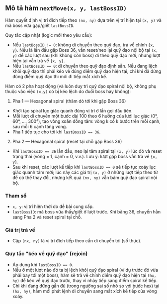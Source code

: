 ## Mô tả hàm `nextMove(x, y, lastBossID)`

Hàm quyết định vị trí đích tiếp theo `(nx, ny)` dựa trên vị trí hiện tại `(x, y)` và mã boss vừa gặp/giết `lastBossID`.

Quy tắc cập nhật (logic mới theo yêu cầu):

- Nếu `lastBossID != 0`: không di chuyển theo quỹ đạo, trả về chính `{x, y}`. Nếu là lần đầu gặp Boss 36, vẫn reset/neo lại quỹ đạo nội bộ tại `(x, y)` để các lượt sau (khi không còn boss) đi theo quỹ đạo mới, nhưng lượt hiện tại vẫn trả về `{x, y}`.
- Nếu `lastBossID == 0`: di chuyển theo quỹ đạo định sẵn. Nếu đang lệch khỏi quỹ đạo thì phải kéo về đúng điểm quỹ đạo hiện tại, chỉ khi đã đứng đúng điểm quỹ đạo thì mới đi tiếp mắt xích kế.

Hàm có 2 pha hoạt động (và luôn duy trì quỹ đạo spiral nội bộ, không phụ thuộc vào việc `(x,y)` có bị kéo lệch do đuổi boss hay không):

1) Pha 1 — Hexagonal spiral (thăm dò tới khi gặp Boss 36)
- Khởi tạo spiral lục giác quanh đúng vị trí ở lần gọi đầu tiên.
- Mỗi lượt di chuyển một bước dài 100 theo 6 hướng của lưới lục giác (0°, 60°, …, 300°), tạo vòng xoắn đồng tâm: vòng k có k bước trên mỗi cạnh, sau mỗi 6 cạnh tăng vòng.
- Pha 1 tiếp tục cho tới khi `lastBossID == 36`.

2) Pha 2 — Hexagonal spiral (reset tại chỗ gặp Boss 36)
- Khi `lastBossID == 36` lần đầu, neo lại tâm spiral tại `(x, y)` lúc đó và reset trạng thái (vòng = 1, cạnh = 0, v.v.). Lưu ý: lượt gặp boss vẫn trả về `{x, y}`.
- Sau khi reset, các lượt kế tiếp khi `lastBossID == 0` sẽ tiếp tục xoáy lục giác quanh tâm mới; lúc này các giá trị `(x, y)` ở những lượt tiếp theo từ đề có thể thay đổi, nhưng kết quả `(nx, ny)` vẫn bám quỹ đạo spiral nội bộ.

### Tham số
- `x, y`: vị trí hiện thời do đề bài cung cấp.
- `lastBossID`: mã boss vừa thấy/giết ở lượt trước. Khi bằng 36, chuyển hẳn sang Pha 2 và reset spiral tại chỗ.
	
### Giá trị trả về
- Cặp `(nx, ny)` là vị trí đích tiếp theo cần di chuyển tới (số thực).

### Quy tắc "kéo về quỹ đạo" (rejoin)
- Áp dụng khi `lastBossID == 0`.
- Nếu ở một lượt nào đó ta bị lệch khỏi quỹ đạo spiral (ví dụ trước đó vừa phải bay tới một boss), hàm sẽ trả về chính điểm quỹ đạo hiện tại `(hx, hy)` để kéo về quỹ đạo trước, thay vì nhảy tiếp sang điểm spiral kế tiếp.
- Chỉ khi đang đứng gần đủ (trong ngưỡng sai số nhỏ so với bước hex) tại `(hx, hy)`, hàm mới phát lệnh di chuyển sang mắt xích kế tiếp của vòng xoáy.
